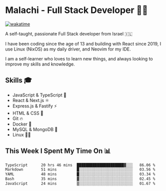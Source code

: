 # Malachi - Full Stack Developer 🚀🔥
[![wakatime](https://wakatime.com/badge/user/112ec769-e669-4b78-a46f-cf4343930741.svg)](https://wakatime.com/@112ec769-e669-4b78-a46f-cf4343930741)

A self-taught, passionate Full Stack developer from Israel 🇮🇱

I have been coding since the age of 13 and building with React since 2019, I use Linux (NixOS) as my daily driver, and Neovim for my IDE.

I am a self-learner who loves to learn new things, and always looking to improve my skills and knowledge.

## Skills 🎓
- JavaScript & TypeScript 💎
- React & Next.js ⚛️
- Express.js & Fastify ⚡️
- HTML & CSS 🎨
- Git 🔥
- Docker 🐳
- MySQL & MongoDB 💾
- Linux 👨‍💻

## This Week I Spent My Time On 📊
<!--START_SECTION:waka-->

```txt
TypeScript      20 hrs 46 mins  █████████████████████▓░░░   86.06 %
Markdown        51 mins         █░░░░░░░░░░░░░░░░░░░░░░░░   03.56 %
YAML            48 mins         █░░░░░░░░░░░░░░░░░░░░░░░░   03.34 %
Bash            35 mins         ▓░░░░░░░░░░░░░░░░░░░░░░░░   02.45 %
JavaScript      24 mins         ▒░░░░░░░░░░░░░░░░░░░░░░░░   01.67 %
```

<!--END_SECTION:waka-->
